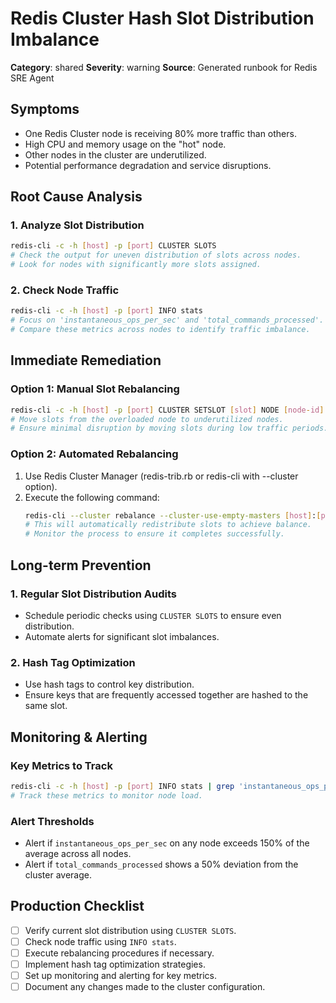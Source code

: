 # Redis Cluster Hash Slot Distribution Imbalance

**Category**: shared
**Severity**: warning
**Source**: Generated runbook for Redis SRE Agent

## Symptoms
- One Redis Cluster node is receiving 80% more traffic than others.
- High CPU and memory usage on the "hot" node.
- Other nodes in the cluster are underutilized.
- Potential performance degradation and service disruptions.

## Root Cause Analysis

### 1. Analyze Slot Distribution
```bash
redis-cli -c -h [host] -p [port] CLUSTER SLOTS
# Check the output for uneven distribution of slots across nodes.
# Look for nodes with significantly more slots assigned.
```

### 2. Check Node Traffic
```bash
redis-cli -c -h [host] -p [port] INFO stats
# Focus on 'instantaneous_ops_per_sec' and 'total_commands_processed'.
# Compare these metrics across nodes to identify traffic imbalance.
```

## Immediate Remediation

### Option 1: Manual Slot Rebalancing
```bash
redis-cli -c -h [host] -p [port] CLUSTER SETSLOT [slot] NODE [node-id]
# Move slots from the overloaded node to underutilized nodes.
# Ensure minimal disruption by moving slots during low traffic periods.
```

### Option 2: Automated Rebalancing
1. Use Redis Cluster Manager (redis-trib.rb or redis-cli with --cluster option).
2. Execute the following command:
   ```bash
   redis-cli --cluster rebalance --cluster-use-empty-masters [host]:[port]
   # This will automatically redistribute slots to achieve balance.
   # Monitor the process to ensure it completes successfully.
   ```

## Long-term Prevention

### 1. Regular Slot Distribution Audits
- Schedule periodic checks using `CLUSTER SLOTS` to ensure even distribution.
- Automate alerts for significant slot imbalances.

### 2. Hash Tag Optimization
- Use hash tags to control key distribution.
- Ensure keys that are frequently accessed together are hashed to the same slot.

## Monitoring & Alerting

### Key Metrics to Track
```bash
redis-cli -c -h [host] -p [port] INFO stats | grep 'instantaneous_ops_per_sec\|total_commands_processed'
# Track these metrics to monitor node load.
```

### Alert Thresholds
- Alert if `instantaneous_ops_per_sec` on any node exceeds 150% of the average across all nodes.
- Alert if `total_commands_processed` shows a 50% deviation from the cluster average.

## Production Checklist
- [ ] Verify current slot distribution using `CLUSTER SLOTS`.
- [ ] Check node traffic using `INFO stats`.
- [ ] Execute rebalancing procedures if necessary.
- [ ] Implement hash tag optimization strategies.
- [ ] Set up monitoring and alerting for key metrics.
- [ ] Document any changes made to the cluster configuration.
